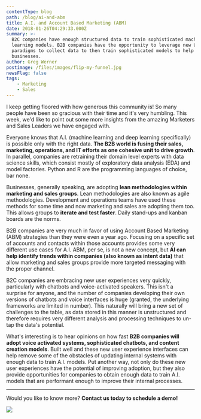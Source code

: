 ```yaml
---
contentType: blog
path: /blog/ai-and-abm
title: A.I. and Account Based Marketing (ABM)
date: 2018-01-26T04:29:33.000Z
summary: >-
  B2C companies have enough structured data to train sophisticated machine
  learning models. B2B companies have the opportunity to leverage new UX
  paradigms to collect data to then train sophisticated models to help their
  businesses.
author: Greg Werner
postimage: /files/images/flip-my-funnel.jpg
newsFlag: false
tags:
    - Marketing
    - Sales
---
```

I keep getting floored with how generous this community is! So many people have been so gracious with their time and it's very humbling. This week, we'd like to point out some more insights from the amazing Marketers and Sales Leaders we have engaged with.

Everyone knows that A.I. (machine learning and deep learning specifically) is possible only with the right data. **The B2B world is fusing their sales, marketing, operations, and IT efforts as one cohesive unit to drive growth**. In parallel, companies are retraining their domain level experts with data science skills, which consist mostly of exploratory data analysis (EDA) and model factories. Python and R are the programming languages of choice, bar none.

Businesses, generally speaking, are adopting **lean methodologies within marketing and sales groups**. Lean methodologies are also known as agile methodologies. Development and operations teams have used these methods for some time and now marketing and sales are adopting them too. This allows groups to **iterate and test faster**. Daily stand-ups and kanban boards are the norms.

B2B companies are very much in favor of using Account Based Marketing (ABM) strategies than they were even a year ago. Focusing on a specific set of accounts and contacts within those accounts provides some very different use cases for A.I. ABM, per se, is not a new concept, but **AI can help identify trends within companies (also known as intent data)** that allow marketing and sales groups provide more targeted messaging with the proper channel.

B2C companies are embracing new user experiences very quickly, particularly with chatbots and voice-activated speakers. This isn't a surprise for anyone, and the number of companies developing their own versions of chatbots and voice interfaces is huge (granted, the underlying frameworks are limited in number). This naturally will bring a new set of challenges to the table, as data stored in this manner is unstructured and therefore requires very different analysis and processing techniques to un-tap the data's potential.

What's interesting is to hear opinions on how fast **B2B companies will adopt voice activated systems, sophisticated chatbots, and content creation models**. Built well and these new user experience interfaces can help remove some of the obstacles of updating internal systems with enough data to train A.I. models. Put another way, not only do these new user experiences have the potential of improving adoption, but they also provide opportunities for companies to obtain enough data to train A.I. models that are performant enough to improve their internal processes.

---
Would you like to know more? **Contact us today to schedule a demo!**

[![](/files/images/button_schedule-a-demo.png)](https://www.cupofdata.com/onboard?utm_source=blog&utm_medium=cta&utm_campaign=demo)

